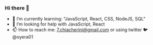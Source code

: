 ### Hi there 👋

- 🌱 I’m currently learning: "JavaScript, React, CSS, NodeJS, SQL"
- 🤔 I’m looking for help with JavaScript, React
- 📫 How to reach me: 7.chiacherini@gmail.com or using twitter 🐦 @oyera01

